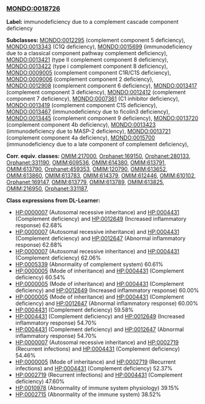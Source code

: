 
### [MONDO:0018726](http://purl.obolibrary.org/obo/MONDO_0018726)
**Label:** immunodeficiency due to a complement cascade component deficiency

**Subclasses:** [MONDO:0012295](http://purl.obolibrary.org/obo/MONDO_0012295) (complement component 5 deficiency), [MONDO:0013343](http://purl.obolibrary.org/obo/MONDO_0013343) (C1Q deficiency), [MONDO:0015699](http://purl.obolibrary.org/obo/MONDO_0015699) (immunodeficiency due to a classical component pathway complement deficiency), [MONDO:0013421](http://purl.obolibrary.org/obo/MONDO_0013421) (type II complement component 8 deficiency), [MONDO:0013422](http://purl.obolibrary.org/obo/MONDO_0013422) (type i complement component 8 deficiency), [MONDO:0009005](http://purl.obolibrary.org/obo/MONDO_0009005) (complement component C1R/C1S deficiency), [MONDO:0009006](http://purl.obolibrary.org/obo/MONDO_0009006) (complement component 2 deficiency), [MONDO:0012908](http://purl.obolibrary.org/obo/MONDO_0012908) (complement component 6 deficiency), [MONDO:0013417](http://purl.obolibrary.org/obo/MONDO_0013417) (complement component 3 deficiency), [MONDO:0012412](http://purl.obolibrary.org/obo/MONDO_0012412) (complement component 7 deficiency), [MONDO:0007361](http://purl.obolibrary.org/obo/MONDO_0007361) (C1 inhibitor deficiency), [MONDO:0013419](http://purl.obolibrary.org/obo/MONDO_0013419) (complement component C1S deficiency), [MONDO:0013467](http://purl.obolibrary.org/obo/MONDO_0013467) (immunodeficiency due to ficolin3 deficiency), [MONDO:0013445](http://purl.obolibrary.org/obo/MONDO_0013445) (complement component 9 deficiency), [MONDO:0013720](http://purl.obolibrary.org/obo/MONDO_0013720) (complement component 4b deficiency), [MONDO:0013423](http://purl.obolibrary.org/obo/MONDO_0013423) (immunodeficiency due to MASP-2 deficiency), [MONDO:0013721](http://purl.obolibrary.org/obo/MONDO_0013721) (complement component 4a deficiency), [MONDO:0015700](http://purl.obolibrary.org/obo/MONDO_0015700) (immunodeficiency due to a late component of complement deficiency), 

**Corr. equiv. classes:** [OMIM:217000](http://purl.obolibrary.org/obo/OMIM_217000), [Orphanet:169150](http://www.orpha.net/ORDO/Orphanet_169150), [Orphanet:280133](http://www.orpha.net/ORDO/Orphanet_280133), [Orphanet:331190](http://www.orpha.net/ORDO/Orphanet_331190), [OMIM:609536](http://purl.obolibrary.org/obo/OMIM_609536), [OMIM:614380](http://purl.obolibrary.org/obo/OMIM_614380), [OMIM:613791](http://purl.obolibrary.org/obo/OMIM_613791), [OMIM:613790](http://purl.obolibrary.org/obo/OMIM_613790), [Orphanet:459353](http://www.orpha.net/ORDO/Orphanet_459353), [OMIM:120790](http://purl.obolibrary.org/obo/OMIM_120790), [OMIM:613652](http://purl.obolibrary.org/obo/OMIM_613652), [OMIM:613860](http://purl.obolibrary.org/obo/OMIM_613860), [OMIM:613783](http://purl.obolibrary.org/obo/OMIM_613783), [OMIM:614379](http://purl.obolibrary.org/obo/OMIM_614379), [OMIM:612446](http://purl.obolibrary.org/obo/OMIM_612446), [OMIM:610102](http://purl.obolibrary.org/obo/OMIM_610102), [Orphanet:169147](http://www.orpha.net/ORDO/Orphanet_169147), [OMIM:613779](http://purl.obolibrary.org/obo/OMIM_613779), [OMIM:613789](http://purl.obolibrary.org/obo/OMIM_613789), [OMIM:613825](http://purl.obolibrary.org/obo/OMIM_613825), [OMIM:216950](http://purl.obolibrary.org/obo/OMIM_216950), [Orphanet:331187](http://www.orpha.net/ORDO/Orphanet_331187), 

**Class expressions from DL-Learner:**

- [HP:0000007](http://purl.obolibrary.org/obo/HP_0000007) (Autosomal recessive inheritance) and [HP:0004431](http://purl.obolibrary.org/obo/HP_0004431) (Complement deficiency) and [HP:0012649](http://purl.obolibrary.org/obo/HP_0012649) (Increased inflammatory response) 62.68%
- [HP:0000007](http://purl.obolibrary.org/obo/HP_0000007) (Autosomal recessive inheritance) and [HP:0004431](http://purl.obolibrary.org/obo/HP_0004431) (Complement deficiency) and [HP:0012647](http://purl.obolibrary.org/obo/HP_0012647) (Abnormal inflammatory response) 62.68%
- [HP:0000007](http://purl.obolibrary.org/obo/HP_0000007) (Autosomal recessive inheritance) and [HP:0004431](http://purl.obolibrary.org/obo/HP_0004431) (Complement deficiency) 62.06%
- [HP:0005339](http://purl.obolibrary.org/obo/HP_0005339) (Abnormality of complement system) 60.61%
- [HP:0000005](http://purl.obolibrary.org/obo/HP_0000005) (Mode of inheritance) and [HP:0004431](http://purl.obolibrary.org/obo/HP_0004431) (Complement deficiency) 60.54%
- [HP:0000005](http://purl.obolibrary.org/obo/HP_0000005) (Mode of inheritance) and [HP:0004431](http://purl.obolibrary.org/obo/HP_0004431) (Complement deficiency) and [HP:0012649](http://purl.obolibrary.org/obo/HP_0012649) (Increased inflammatory response) 60.00%
- [HP:0000005](http://purl.obolibrary.org/obo/HP_0000005) (Mode of inheritance) and [HP:0004431](http://purl.obolibrary.org/obo/HP_0004431) (Complement deficiency) and [HP:0012647](http://purl.obolibrary.org/obo/HP_0012647) (Abnormal inflammatory response) 60.00%
- [HP:0004431](http://purl.obolibrary.org/obo/HP_0004431) (Complement deficiency) 59.58%
- [HP:0004431](http://purl.obolibrary.org/obo/HP_0004431) (Complement deficiency) and [HP:0012649](http://purl.obolibrary.org/obo/HP_0012649) (Increased inflammatory response) 54.70%
- [HP:0004431](http://purl.obolibrary.org/obo/HP_0004431) (Complement deficiency) and [HP:0012647](http://purl.obolibrary.org/obo/HP_0012647) (Abnormal inflammatory response) 54.70%
- [HP:0000007](http://purl.obolibrary.org/obo/HP_0000007) (Autosomal recessive inheritance) and [HP:0002719](http://purl.obolibrary.org/obo/HP_0002719) (Recurrent infections) and [HP:0004431](http://purl.obolibrary.org/obo/HP_0004431) (Complement deficiency) 54.46%
- [HP:0000005](http://purl.obolibrary.org/obo/HP_0000005) (Mode of inheritance) and [HP:0002719](http://purl.obolibrary.org/obo/HP_0002719) (Recurrent infections) and [HP:0004431](http://purl.obolibrary.org/obo/HP_0004431) (Complement deficiency) 52.37%
- [HP:0002719](http://purl.obolibrary.org/obo/HP_0002719) (Recurrent infections) and [HP:0004431](http://purl.obolibrary.org/obo/HP_0004431) (Complement deficiency) 47.60%
- [HP:0010978](http://purl.obolibrary.org/obo/HP_0010978) (Abnormality of immune system physiology) 39.15%
- [HP:0002715](http://purl.obolibrary.org/obo/HP_0002715) (Abnormality of the immune system) 38.52%



